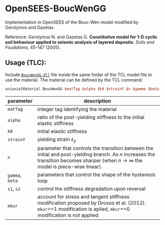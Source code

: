 # OpenSEES-BoucWenGG
Implementation in OpenSEES of the Bouc-Wen model modified by Gerolymos and Gazetas

Reference: Gerolymos N. and Gazetas G. **Constitutive model for 1-D cyclic soil behaviour applied to seismic analysis of layered deposits**. _Soils and Foudations_, 45-147 (2005).


## Usage (TLC):
Include [`BoucWenGG.dll`](/releases/latest) file inside the same folder of the TCL model file to use the material. The material can be defined by the TCL command:
```tcl
uniaxialMaterial BoucWenGG $matTag $alpha $k0 $strainY $n $gamma $beta $s1 $s2 $mkur
```
| parameter | description |
| --- | --- |
| `matTag` | integer tag identifying the material |
| `alpha` | ratio of the post-yielding stiffness to the initial elastic stiffness |
| `k0` | initial elastic stiffness |
| `strainY` | yielding strain $\varepsilon_y$ |
| `n` | parameter that controls the transition between the initial and post-yielding branch. As $n$ increases the transition becomes sharper (when $n\to\infty$ the model is piece-wise linear). |
| `gamma`, `beta` | parameters that control the shape of the hysteresis loop |
| `s1`, `s2` | control the stiffness degradation upon reversal |
| `mkur` | account for stress and tangent stiffness modification proposed by Drosos et al. (2012). `mkur`==1 modification is aplied, `mkur`==0 modification is not applied |
